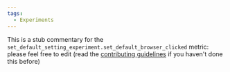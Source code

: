 ```yaml
---
tags:
  - Experiments
---
```


This is a stub commentary for the `set_default_setting_experiment.set_default_browser_clicked` metric: please feel free to edit (read the
[contributing guidelines](https://github.com/mozilla/glean-annotations/blob/main/CONTRIBUTING.md)
if you haven't done this before)
